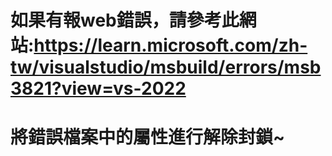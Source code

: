 # 如果有報web錯誤，請參考此網站:https://learn.microsoft.com/zh-tw/visualstudio/msbuild/errors/msb3821?view=vs-2022
# 將錯誤檔案中的屬性進行解除封鎖~
